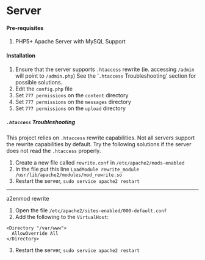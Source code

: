 Server
=========

#### Pre-requisites ####
1. PHP5+ Apache Server with MySQL Support

#### Installation ####
1. Ensure that the server supports `.htaccess` rewrite (ie. accessing `/admin` will point to `/admin.php`)
	See the '`.htaccess` Troubleshooting' section for possible solutions.
2. Edit the `config.php` file 
3. Set `777 permissions` on the `content` directory
4. Set `777 permissions` on the `messages` directory
5. Set `777 permissions` on the `upload` directory

##### `.htaccess` Troubleshooting #####
This project relies on `.htaccess` rewrite capabilities. Not all servers support the rewrite capabilities by default. 
Try the following solutions if the server does not read the `.htaccess` properly.

1. Create a new file called `rewrite.conf` in `/etc/apache2/mods-enabled` 
2. In the file put this line `LoadModule rewrite_module /usr/lib/apache2/modules/mod_rewrite.so`
3. Restart the server, `sudo service apache2 restart`

--- 
a2enmod rewrite

1. Open the file `/etc/apache2/sites-enabled/000-default.conf`
2. Add the following to the `VirtualHost`:
```
<Directory "/var/www">
  AllowOverride All
</Directory>
```
3. Restart the server, `sudo service apache2 restart`
